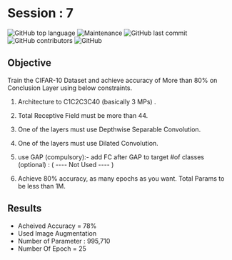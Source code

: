 # Session : 7

![GitHub top language](https://img.shields.io/github/languages/top/Shakil-1501/TSAI?label=Python)     ![Maintenance](https://img.shields.io/maintenance/yes/2020?logo=Github)          ![GitHub last commit](https://img.shields.io/github/last-commit/Shakil-1501/TSAI)   ![GitHub contributors](https://img.shields.io/github/contributors/SHAKIL-1501/TSAI) ![GitHub](https://img.shields.io/github/license/SHAKIL-1501/TSAI)

## Objective

  Train the CIFAR-10 Dataset and achieve accuracy of More than 80% on Conclusion Layer using below constraints.

   1. Architecture to C1C2C3C40 (basically 3 MPs) .
     
   2. Total Receptive Field must be more than 44.
     
   3. One of the layers must use Depthwise Separable Convolution.
     
   4. One of the layers must use Dilated Convolution.
     
   5. use GAP (compulsory):- add FC after GAP to target #of classes (optional) : ( ---- Not Used ---- )
     
   6. Achieve 80% accuracy, as many epochs as you want. Total Params to be less than 1M.
     
 ## Results    


- Acheived Accuracy = 78%
- Used Image Augmentation
- Number of Parameter : 995,710
- Number Of Epoch = 25
